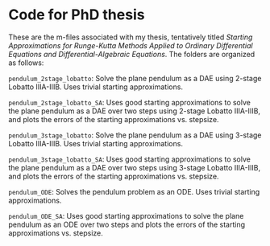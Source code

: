 # Code for PhD thesis

These are the m-files associated with my thesis, tentatively titled _Starting Approximations for Runge-Kutta Methods Applied to Ordinary Differential Equations and Differential-Algebraic Equations_.  The folders are organized as follows:

`pendulum_2stage_lobatto`: Solve the plane pendulum as a DAE using 2-stage Lobatto IIIA-IIIB.  Uses trivial starting approximations.

`pendulum_2stage_lobatto_SA`: Uses good starting approximations to solve the plane pendulum as a DAE over two steps using 2-stage Lobatto IIIA-IIIB, and plots the errors of the starting approximations vs. stepsize.

`pendulum_3stage_lobatto`: Solve the plane pendulum as a DAE using 3-stage Lobatto IIIA-IIIB.  Uses trivial starting approximations.

`pendulum_3stage_lobatto_SA`: Uses good starting approximations to solve the plane pendulum as a DAE over two steps using 3-stage Lobatto IIIA-IIIB, and plots the errors of the starting approximations vs. stepsize.

`pendulum_ODE`: Solves the pendulum problem as an ODE.  Uses trivial starting approximations.

`pendulum_ODE_SA`: Uses good starting approximations to solve the plane pendulum as an ODE over two steps and plots the errors of the starting approximations vs. stepsize.

